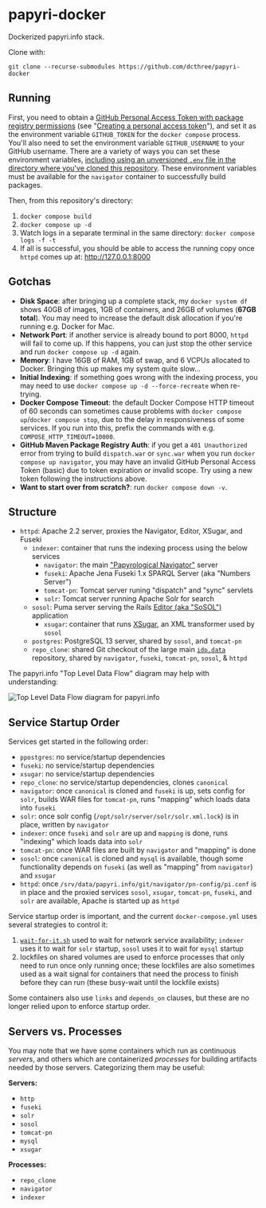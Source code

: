 # papyri-docker

Dockerized papyri.info stack.

Clone with:

    git clone --recurse-submodules https://github.com/dcthree/papyri-docker

## Running

First, you need to obtain a [GitHub Personal Access Token with package registry permissions](https://docs.github.com/en/packages/learn-github-packages/about-permissions-for-github-packages#about-scopes-and-permissions-for-package-registries) (see "[Creating a personal access token](https://docs.github.com/en/github/authenticating-to-github/creating-a-personal-access-token)"), and set it as the environment variable `GITHUB_TOKEN` for the `docker compose` process. You'll also need to set the environment variable `GITHUB_USERNAME` to your GitHub username. There are a variety of ways you can set these environment variables, [including using an unversioned `.env` file in the directory where you've cloned this repository](https://docs.docker.com/compose/environment-variables/). These environment variables must be available for the `navigator` container to successfully build packages.

Then, from this repository's directory:

1. `docker compose build`
2. `docker compose up -d`
3. Watch logs in a separate terminal in the same directory: `docker compose logs -f -t`
4. If all is successful, you should be able to access the running copy once `httpd` comes up at: <http://127.0.0.1:8000>

## Gotchas

* **Disk Space**: after bringing up a complete stack, my `docker system df` shows 40GB of images, 1GB of containers, and 26GB of volumes (**67GB total**). You may need to increase the default disk allocation if you're running e.g. Docker for Mac.
* **Network Port**: if another service is already bound to port 8000, `httpd` will fail to come up. If this happens, you can just stop the other service and run `docker compose up -d` again.
* **Memory**: I have 16GB of RAM, 1GB of swap, and 6 VCPUs allocated to Docker. Bringing this up makes my system quite slow...
* **Initial Indexing**: if something goes wrong with the indexing process, you may need to use `docker compose up -d --force-recreate` when re-trying.
* **Docker Compose Timeout**: the default Docker Compose HTTP timeout of 60 seconds can sometimes cause problems with `docker compose up`/`docker compose stop`, due to the delay in responsiveness of some services. If you run into this, prefix the commands with e.g. `COMPOSE_HTTP_TIMEOUT=10000`.
* **GitHub Maven Package Registry Auth**: if you get a `401 Unauthorized` error from trying to build `dispatch.war` or `sync.war` when you run `docker compose up navigator`, you may have an invalid GitHub Personal Access Token (basic) due to token expiration or invalid scope. Try using a new token following the instructions above.
* **Want to start over from scratch?**: run `docker compose down -v`.

## Structure

* `httpd`: Apache 2.2 server, proxies the Navigator, Editor, XSugar, and Fuseki
  * `indexer`: container that runs the indexing process using the below services
    * `navigator`: the main ["Papyrological Navigator"](https://github.com/papyri/navigator) server
    * `fuseki`: Apache Jena Fuseki 1.x SPARQL Server (aka "Numbers Server")
    * `tomcat-pn`: Tomcat server runing "dispatch" and "sync" servlets
    * `solr`: Tomcat server running Apache Solr for search
  * `sosol`: Puma server serving the Rails [Editor (aka "SoSOL")](http://github.com/sosol/sosol) application
    * `xsugar`: container that runs [XSugar](https://github.com/papyri/xsugar), an XML transformer used by `sosol`
  * `postgres`: PostgreSQL 13 server, shared by `sosol`, and `tomcat-pn`
  * `repo_clone`: shared Git checkout of the large main [`idp.data`](https://github.com/papyri/idp.data) repository, shared by `navigator`, `fuseki`, `tomcat-pn`, `sosol`, & `httpd`

The papyri.info "Top Level Data Flow" diagram may help with understanding:

![Top Level Data Flow diagram for papyri.info](http://papyri.github.io/documentation/system_level/images/TopLevelDataFlow-new.jpg)

## Service Startup Order

Services get started in the following order:

* `ppostgres`: no service/startup dependencies
* `fuseki`: no service/startup dependencies
* `xsugar`: no service/startup dependencies
* `repo_clone`:  no service/startup dependencies, clones `canonical`
* `navigator`: once `canonical` is cloned and `fuseki` is up, sets config for `solr`, builds WAR files for `tomcat-pn`, runs "mapping" which loads data into `fuseki`
* `solr`: once solr config (`/opt/solr/server/solr/solr.xml.lock`) is in place, written by `navigator`
* `indexer`: once `fuseki` and `solr` are up and `mapping` is done, runs "indexing" which loads data into `solr`
* `tomcat-pn`: once WAR files are built by `navigator` and "mapping" is done
* `sosol`: once `canonical` is cloned and `mysql` is available, though some functionality depends on `fuseki` (as well as "mapping" from `navigator`) and `xsugar`
* `httpd`: once `/srv/data/papyri.info/git/navigator/pn-config/pi.conf` is in place and the proxied services `sosol`, `xsugar`, `tomcat-pn`, `fuseki`, and `solr` are available, Apache is started up as `httpd`

Service startup order is important, and the current `docker-compose.yml` uses several strategies to control it:

1. [`wait-for-it.sh`](https://github.com/vishnubob/wait-for-it) used to wait for network service availability; `indexer` uses it to wait for `solr` startup, `sosol` uses it to wait for `mysql` startup
2. lockfiles on shared volumes are used to enforce processes that only need to run once only running once; these lockfiles are also sometimes used as a wait signal for containers that need the process to finish before they can run (these busy-wait until the lockfile exists)

Some containers also use `links` and `depends_on` clauses, but these are no longer relied upon to enforce startup order.

## Servers vs. Processes

You may note that we have some containers which run as continuous *servers*, and others which are containerized *processes* for building artifacts needed by those servers. Categorizing them may be useful:

**Servers:**
* `http`
* `fuseki`
* `solr`
* `sosol`
* `tomcat-pn`
* `mysql`
* `xsugar`

**Processes:**
* `repo_clone`
* `navigator`
* `indexer`
